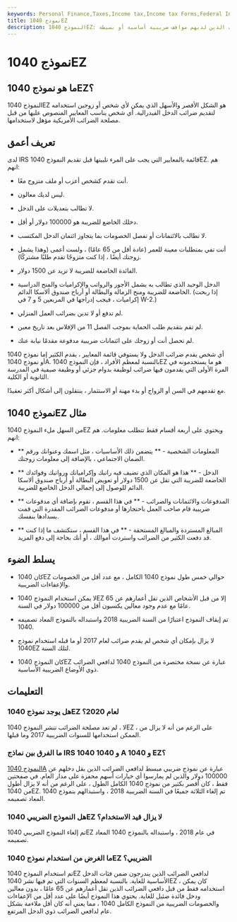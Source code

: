 ```yaml
---
keywords: Personal Finance,Taxes,Income tax,Income tax Forms,Federal Income Taxes,Form 1040ez,Income,Income Taxes,W 2
title: نموذج 1040EZ
description: النموذج 1040EZ: كان إقرار ضريبة الدخل للملفين الفرديين والمشتركين بدون معالين هو أقصر إصدار من النموذج 1040 ، المصمم لدافعي الضرائب الذين لديهم مواقف ضريبية أساسية أو بسيطة.
---
```


# نموذج 1040EZ
## ما هو نموذج 1040EZ؟

النموذج 1040EZ هو الشكل الأقصر والأسهل الذي يمكن لأي شخص أو زوجين استخدامه لتقديم ضرائب الدخل الفيدرالية. أي شخص يناسب المعايير المنصوص عليها من قبل مصلحة الضرائب الأمريكية مؤهل لاستخدامها.

## تعريف أعمق

لدى IRS قائمة بالمعايير التي يجب على المرء تلبيتها قبل تقديم النموذج 1040EZ. هم انهم:

- أنت تقدم كشخص أعزب أو ملف متزوج معًا.

- ليس لديك معالون.

- لا تطالب بتعديلات على الدخل.

- دخلك الخاضع للضريبة هو 100000 دولار أو أقل.

- لا تطالب بالائتمانات أو تفصل الخصومات بما يتجاوز ائتمان الدخل المكتسب.

- أنت تفي بمتطلبات معينة للعمر (عادة أقل من 65 عامًا) ، ولست أعمى (وهذا يشمل زوجتك أيضًا ، إذا كنت متزوجًا تقدم طلبًا مشتركًا).

- الفائدة الخاضعة للضريبة لا تزيد عن 1500 دولار.

- الدخل الوحيد الذي تطالب به يشمل الأجور والرواتب والإكراميات والمنح الدراسية الخاضعة للضريبة ومنح الزمالة والبطالة أو أرباح صندوق ألاسكا الدائم. (إذا ربحت إكراميات ، فيجب إدراجها في المربعين 5 و 7 في W-2.)

- لم تدفع أو لا تدين بضرائب العمل المنزلي.

- لم تقم بتقديم طلب الحماية بموجب الفصل 11 من الإفلاس بعد تاريخ معين.

- لم تحصل أنت أو زوجك على ائتمانات ضريبية مدفوعة مقدمًا نيابة عنك.

أي شخص يقدم ضرائب الدخل ولا يستوفي قائمة المعايير ، يقدم الكثير إما نموذج 1040 أو نموذج 1040A. بالنسبة لمعظم الأفراد ، فإن النموذج 1040EZ هو ما يستخدمونه في المرة الأولى التي يقدمون فيها ضرائب لوظيفة بدوام جزئي أو وظيفة صيفية في المدرسة الثانوية أو الكلية.

مع تقدمهم في السن أو الزواج أو بدء مهنة أو الاستثمار ، ينتقلون إلى أشكال أكثر تعقيدًا.

## نموذج 1040EZ مثال

من السهل ملء النموذج 1040EZ ويحتوي على أربعة أقسام فقط تتطلب معلومات. هم انهم:

- ** المعلومات الشخصية - ** يتضمن ذلك الأساسيات ، مثل اسمك وعنوانك ورقم الضمان الاجتماعي ، بالإضافة إلى معلومات زوجتك.

- ** الدخل - ** هذا هو المكان الذي تضيف فيه راتبك وإكرامياتك ورواتبك وفوائدك الخاضعة للضريبة التي تقل عن 1500 دولار أو تعويض البطالة أو أرباح صندوق ألاسكا الدائم للوصول إلى إجمالي الدخل الخاضع للضريبة.

- ** المدفوعات والائتمانات والضرائب - ** في هذا القسم ، تقوم بإضافة أي مدفوعات ضريبية قام صاحب العمل باحتجازها أو مدفوعات الضرائب المقدرة التي قمت بسدادها بنفسك.

- ** المبالغ المستردة والمبالغ المستحقة - ** في هذا القسم ، ستكتشف ما إذا كنت قد دفعت الكثير من الضرائب واستردت أموالك ، أو أنك بحاجة إلى دفع المزيد.







## يسلط الضوء

- كان 1040EZ حوالي خمس طول نموذج 1040 الكامل ، مع عدد أقل من الخصومات والإعفاءات الضريبية.

- لا يمكن استخدام النموذج 1040EZ إلا من قبل الأشخاص الذين تقل أعمارهم عن 65 عامًا مع عدم وجود معالين يكسبون أقل من 100000 دولار في السنة.

- تم إيقاف النموذج اعتبارًا من السنة الضريبية 2018 واستبداله بالنموذج المعاد تصميمه 1040.

- لا يزال بإمكان أي شخص لم يقدم ضرائب لعام 2017 أو ما قبله استخدام نموذج 1040EZ لتلك السنة.

- كان النموذج 1040EZ عبارة عن نسخة مختصرة من النموذج 1040 لدافعي الضرائب ذوي الأوضاع الضريبية الأساسية.

## التعليمات

### هل يوجد نموذج 1040EZ لعام 2020؟

لا ، لم تعد مصلحة الضرائب تنشر النموذج 1040EZ ، على الرغم من أنه لا يزال من الممكن استخدامها للسنوات الضريبية 2017 وما قبلها.

### ما الفرق بين نماذج IRS 1040 و 1040 A و 1040 EZ؟

[النموذج 1040A](/1040a) عبارة عن نموذج ضريبي مبسط لدافعي الضرائب الذين يقل دخلهم عن 100000 دولار والذين لم يمارسوا أي خيارات أسهم محفزة على مدار العام. في صفحتين فقط ، كان أقصر بكثير من نموذج 1040 الكامل الطول ، على الرغم من أنه لا يزال أطول من 1040EZ. تم إلغاء الثلاثة جميعًا في السنة الضريبية 2018 ، واستبدالهم بنموذج 1040 المعاد تصميمه.

### هل النموذج الضريبي 1040EZ لا يزال قيد الاستخدام؟

تم إلغاء النموذج الضريبي 1040EZ في عام 2018 ، واستبداله بالنموذج 1040 المعاد تصميمه.

### ما الغرض من استخدام نموذج 1040EZ الضريبي؟

تم استخدام النموذج 1040EZ لدافعي الضرائب الذين يندرجون ضمن فئات الدخل الأساسية للغاية. بالنسبة لمعظم السنوات التي تم فيها نشر 1040EZ ، كان يمكن استخدامه فقط من قبل دافعي الضرائب الذين تقل أعمارهم عن 65 عامًا ، بدون معالين ودخل فائدة ضئيل للغاية. يحتوي هذا النموذج أيضًا على عدد أقل من الإعفاءات والخصومات الضريبية من النموذج الكامل 1040 ، مما يعني أنه كان أقل ملاءمة بشكل عام لدافعي الضرائب ذوي الدخل المرتفع.

